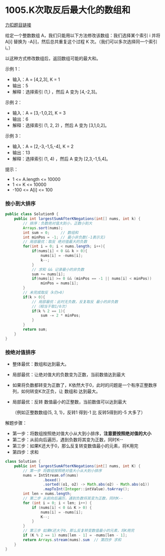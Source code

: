 

# 1005.K次取反后最大化的数组和

[力扣题目链接](https://leetcode-cn.com/problems/maximize-sum-of-array-after-k-negations/)

给定一个整数数组 A，我们只能用以下方法修改该数组：我们选择某个索引 i 并将 A[i] 替换为 -A[i]，然后总共重复这个过程 K 次。（我们可以多次选择同一个索引 i。）

以这种方式修改数组后，返回数组可能的最大和。

示例 1：
* 输入：A = [4,2,3], K = 1
* 输出：5
* 解释：选择索引 (1,) ，然后 A 变为 [4,-2,3]。

示例 2：
* 输入：A = [3,-1,0,2], K = 3
* 输出：6
* 解释：选择索引 (1, 2, 2) ，然后 A 变为 [3,1,0,2]。

示例 3：
* 输入：A = [2,-3,-1,5,-4], K = 2
* 输出：13
* 解释：选择索引 (1, 4) ，然后 A 变为 [2,3,-1,5,4]。

提示：

* 1 <= A.length <= 10000
* 1 <= K <= 10000
* -100 <= A[i] <= 100



### 按小到大排序

```java
public class Solution9 {
    public int largestSumAfterKNegations(int[] nums, int k) {
        // 排序：负数绝对值大到小，正数小到大
        Arrays.sort(nums);
        int sum = 0;     // 数组和
        int minPos = -1; // 最小非负数(-1表示无)
        // 局部最优：取反 绝对值最大的负数
        for(int i = 0; i < nums.length; i++){
            if(nums[i] < 0 && k > 0){
                nums[i] = -nums[i];
                k--;
            }
            // 求和 && 记录最小的非负数
            sum += nums[i];
            if(nums[i] >= 0 && (minPos == -1 || nums[i] < minPos))
                minPos = nums[i];
        }
        // 未完成取反（k仍>0）
        if(k > 0){
            // 局部最优：此时无负数，反复取反 最小的非负数
            //（相当于取1/0次）
            if(k % 2 == 1){
                sum -= 2 * minPos;
            }
        }
        return sum;
    }
}
```

 

### 按绝对值排序

+ 整体最优：数组和达到最大。

+ 局部最优：让绝对值大的负数变为正数，当前数值达到最大

+ 如果将负数都转变为正数了，K依然大于0，此时的问题是一个有序正整数序列，如何转变K次正负，让 数组和 达到最大。

+ 局部最优：反转 数值最小的正整数，当前数值可以达到最大

  （例如正整数数组{5, 3, 1}，反转1 得到-1 比 反转5得到的-5 大多了） 

解题步骤：

* 第一步：将数组按照绝对值大小从大到小排序，**注意要按照绝对值的大小**
* 第二步：从前向后遍历，遇到负数将其变为正数，同时K--
* 第三步：如果K还大于0，那么反复转变数值最小的元素，将K用完
* 第四步：求和



```java
class Solution {
    public int largestSumAfterKNegations(int[] nums, int K) {
    	// 第一步 将数组按照绝对值大小从大到小排序 
        nums = IntStream.of(nums)
                 .boxed()
                 .sorted((o1, o2) -> Math.abs(o2) - Math.abs(o1))
                 .mapToInt(Integer::intValue).toArray();
        int len = nums.length;	    
        // 第二步 从前向后遍历，遇到负数将其变为正数，同时K--
        for (int i = 0; i < len; i++) {
            if (nums[i] < 0 && K > 0) {
                nums[i] = -nums[i];
                K--;
            }
        }
        // 第三步 如果K还大于0，那么反复转变数值最小的元素，将K用完 
        if (K % 2 == 1) nums[len - 1] = -nums[len - 1];
        return Arrays.stream(nums).sum  // 第四步 求和
    }
}
```



###  